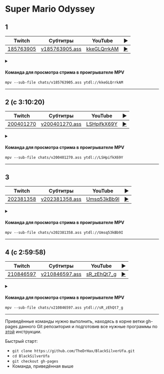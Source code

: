 <!-- video.js -->
<link href="https://cdnjs.cloudflare.com/ajax/libs/video.js/6.3.3/video-js.css" rel="stylesheet">
<script src="https://cdnjs.cloudflare.com/ajax/libs/video.js/6.3.3/video.js"></script>
<!-- videojs-youtube -->
<script src="https://cdnjs.cloudflare.com/ajax/libs/videojs-youtube/2.4.1/Youtube.js"></script>
<!-- libjass -->
<link href="https://cdn.jsdelivr.net/npm/libjass@0.11.0/libjass.css" rel="stylesheet">
<script src="https://cdn.jsdelivr.net/npm/libjass@0.11.0/libjass.js"></script>
<!-- videojs-ass -->
<link href="https://cdn.jsdelivr.net/npm/videojs-ass@0.8.0/src/videojs.ass.css" rel="stylesheet">
<script src="https://cdn.jsdelivr.net/npm/videojs-ass@0.8.0/src/videojs.ass.js"></script>
<!-- videojs-resolution-switcher -->
<script src="https://cdn.jsdelivr.net/npm/videojs-resolution-switcher@0.4.2/lib/videojs-resolution-switcher.min.js"></script>

<script>
function createPlayer(id, youtube, twitch) {
  videojs(id, {
    controls: true,
    nativeControlsForTouch: false,
    width: 640,
    height: 360,
    fluid: true,
    plugins: {
      ass: {
        src: ["../chats/v" + twitch + ".ass"],
        delay: -0.1,
      },
      videoJsResolutionSwitcher: {
        default: 'high',
        dynamicLabel: true
      }
    },
    techOrder: ["youtube"],
    sources: [{
      "type": "video/youtube",
      "src": "https://www.youtube.com/watch?v=" + youtube
    }]
  });
}
</script>

# Super Mario Odyssey

## 1

| Twitch | Субтитры | YouTube | ▶ |
| ------ | -------- | ------- | - |
| [185763905](https://www.twitch.tv/videos/185763905) | [v185763905.ass](../chats/v185763905.ass) | [kkeGLQrrkAM](https://www.youtube.com/watch?v=kkeGLQrrkAM) | <a href="/src/player.html?v=kkeGLQrrkAM&s=185763905" onclick="return openPlayer185763905()">▶</a> |

<script>
  function openPlayer185763905() {
    createPlayer("player-kkeGLQrrkAM", "kkeGLQrrkAM", "185763905");
    document.getElementById("spoiler-kkeGLQrrkAM").click();
    return false;
  }
</script>

<details>
  <summary id="spoiler-kkeGLQrrkAM"></summary>

  <div class="player-wrapper" style="margin-top: 32px">
    <video
      id="player-kkeGLQrrkAM"
      class="video-js vjs-default-skin vjs-big-play-centered" />
  </div>
</details>

#### Команда для просмотра стрима в проигрывателе MPV

```
mpv --sub-file chats/v185763905.ass ytdl://kkeGLQrrkAM
```

----
## 2 (с 3:10:20)

| Twitch | Субтитры | YouTube | ▶ |
| ------ | -------- | ------- | - |
| [200401270](https://www.twitch.tv/videos/200401270) | [v200401270.ass](../chats/v200401270.ass) | [LSHpifkX69Y](https://www.youtube.com/watch?v=LSHpifkX69Y) | <a href="/src/player.html?v=LSHpifkX69Y&s=200401270" onclick="return openPlayer200401270()">▶</a> |

<script>
  function openPlayer200401270() {
    createPlayer("player-LSHpifkX69Y", "LSHpifkX69Y", "200401270");
    document.getElementById("spoiler-LSHpifkX69Y").click();
    return false;
  }
</script>

<details>
  <summary id="spoiler-LSHpifkX69Y"></summary>

  <div class="player-wrapper" style="margin-top: 32px">
    <video
      id="player-LSHpifkX69Y"
      class="video-js vjs-default-skin vjs-big-play-centered" />
  </div>
</details>

#### Команда для просмотра стрима в проигрывателе MPV

```
mpv --sub-file chats/v200401270.ass ytdl://LSHpifkX69Y
```

----
## 3

| Twitch | Субтитры | YouTube | ▶ |
| ------ | -------- | ------- | - |
| [202381358](https://www.twitch.tv/videos/202381358) | [v202381358.ass](../chats/v202381358.ass) | [Umsq53kBb9I](https://www.youtube.com/watch?v=Umsq53kBb9I) | <a href="/src/player.html?v=Umsq53kBb9I&s=202381358" onclick="return openPlayer202381358()">▶</a> |

<script>
  function openPlayer202381358() {
    createPlayer("player-Umsq53kBb9I", "Umsq53kBb9I", "202381358");
    document.getElementById("spoiler-Umsq53kBb9I").click();
    return false;
  }
</script>

<details>
  <summary id="spoiler-Umsq53kBb9I"></summary>

  <div class="player-wrapper" style="margin-top: 32px">
    <video
      id="player-Umsq53kBb9I"
      class="video-js vjs-default-skin vjs-big-play-centered" />
  </div>
</details>

#### Команда для просмотра стрима в проигрывателе MPV

```
mpv --sub-file chats/v202381358.ass ytdl://Umsq53kBb9I
```

----
## 4 (с 2:59:58)

| Twitch | Субтитры | YouTube | ▶ |
| ------ | -------- | ------- | - |
| [210846597](https://www.twitch.tv/videos/210846597) | [v210846597.ass](../chats/v210846597.ass) | [sR_zEhQt7_g](https://www.youtube.com/watch?v=sR_zEhQt7_g) | <a href="/src/player.html?v=sR_zEhQt7_g&s=210846597" onclick="return openPlayer210846597()">▶</a> |

<script>
  function openPlayer210846597() {
    createPlayer("player-sR_zEhQt7_g", "sR_zEhQt7_g", "210846597");
    document.getElementById("spoiler-sR_zEhQt7_g").click();
    return false;
  }
</script>

<details>
  <summary id="spoiler-sR_zEhQt7_g"></summary>

  <div class="player-wrapper" style="margin-top: 32px">
    <video
      id="player-sR_zEhQt7_g"
      class="video-js vjs-default-skin vjs-big-play-centered" />
  </div>
</details>

#### Команда для просмотра стрима в проигрывателе MPV

```
mpv --sub-file chats/v210846597.ass ytdl://sR_zEhQt7_g
```

----

Приведённые команды нужно выполнить, находясь в корне ветки gh-pages данного Git репозитория и подготовив все нужные программы по [этой](../tutorials/watch-online.md) инструкции.

Быстрый старт:
* `git clone https://github.com/TheDrHax/BlackSilverUfa.git`
* `cd BlackSilverUfa`
* `git checkout gh-pages`
* Команда, приведённая выше

